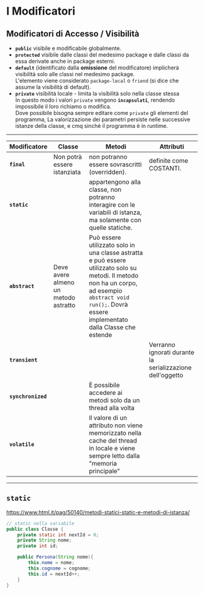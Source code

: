 # I Modificatori

## Modificatori di Accesso / Visibilità
- **`public`** visibile e modificabile globalmente.  
- **`protected`** visibile dalle classi del medesimo package e dalle classi da essa derivate anche in package esterni.  
- **`default`** (identificato dalla **omissione** del modificatore) implicherà visibilità solo alle classi nel medesimo package.  
    L'elemento viene considerato `package-local` o `friend` (si dice che assume la visibilità di default).
- **`private`** visibilità locale - limita la visibilità solo nella classe stessa  
    In questo modo i valori `private` vengono **`incapsulati`**, rendendo impossibile il loro richiamo o modifica.  
    Dove possibile bisogna sempre editare come `private` gli elementi del programma, La valorizzazione dei parametri persiste nelle successive istanze della classe, e cmq sinchè il programma è in runtime.  

---

Modificatore | Classe | Metodi | Attributi
--- | --- | - | -
**`final`**       | Non potrà essere istanziata | non potranno essere sovrascritti (overridden). | definite come COSTANTI.
**`static`**      | | appartengono alla classe, non potranno interagire con le variabili di istanza, ma solamente con quelle statiche. | | appartengono alla classe, piuttosto che a un oggetto (istanza della classe), essi saranno "condivisi" in caso di istanza, la modifica di un attributo si ripercuote sugli oggetti istanziati
**`abstract`**    | Deve avere almeno un metodo astratto | Può essere utilizzato solo in una classe astratta e può essere utilizzato solo su metodi. Il metodo non ha un corpo, ad esempio `abstract void run();`. Dovrà essere implementato dalla Classe che estende
**`transient`**   | | | Verranno ignorati durante la serializzazione dell'oggetto
**`synchronized`** | | È possibile accedere ai metodi solo da un thread alla volta
**`volatile`**    | | Il valore di un attributo non viene memorizzato nella cache del thread in locale e viene sempre letto dalla "memoria principale"

---

## `static`
https://www.html.it/pag/50140/metodi-statici-static-e-metodi-di-istanza/

```java
// static nella variabile
public class Classe {
    private static int nextId = 0;
    private String nome;
    private int id;

    public Persona(String nome){
        this.nome = nome;
        this.cognome = cognome;
        this.id = nextId++;
    }
}
```
